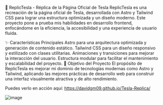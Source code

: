 🚀 ReplicTesla - Réplica de la Página Oficial de Tesla
ReplicTesla es una recreación de la página oficial de Tesla, desarrollada con Astro y Tailwind CSS para lograr una estructura optimizada y un diseño moderno. Este proyecto pone a prueba mis habilidades en desarrollo frontend, enfocándome en la eficiencia, la accesibilidad y una experiencia de usuario fluida.

✨ Características Principales
Astro para una arquitectura optimizada y generación de contenido estático.
Tailwind CSS para un diseño responsivo y estilizado con clases utilitarias.
Animaciones y transiciones para mejorar la interacción del usuario.
Estructura modular para facilitar el mantenimiento y escalabilidad del proyecto.
🎯 Objetivo del Proyecto
El propósito de ReplicTesla es mejorar mi dominio de tecnologías modernas como Astro y Tailwind, aplicando las mejores prácticas de desarrollo web para construir una interfaz visualmente atractiva y de alto rendimiento.

Puedes verlo en acción aquí: https://davidgm09.github.io/Tesla-Replica/

![image](https://github.com/user-attachments/assets/ff1dd00b-1327-4723-ba9a-6b315cecc38d)

